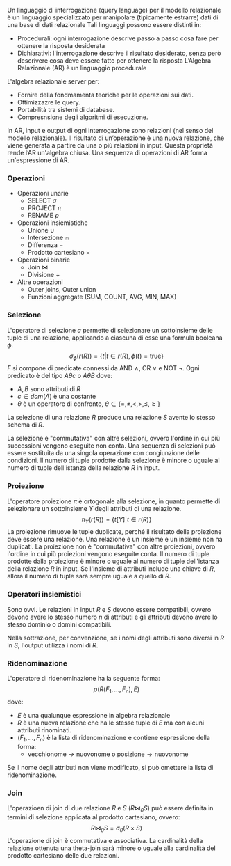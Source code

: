 Un linguaggio di interrogazione (query language) per il modello relazionale è un linguaggio specializzato per manipolare (tipicamente estrarre) dati di una base di dati relazionale
Tali linguaggi possono essere distinti in:
- Procedurali: ogni interrogazione descrive passo a passo cosa fare per ottenere la risposta desiderata 
- Dichiarativi: l'interrogazione descrive il risultato desiderato, senza però descrivere cosa deve essere fatto per ottenere la risposta
L’Algebra Relazionale (AR) è un linguaggio procedurale

L'algebra relazionale server per:
- Fornire della fondmamenta teoriche per le operazioni sui dati.
- Ottimizzazre le query.
- Portabilità tra sistemi di database.
- Compresnsione degli algoritmi di esecuzione.

In AR, input e output di ogni interrogazione sono relazioni (nel senso del modello relazionale). Il risultato di un’operazione è una nuova relazione, che viene generata a partire da una o più relazioni in input.
Questa proprietà rende l’AR un'algebra chiusa.
Una sequenza di operazioni di AR forma un'espressione di AR.

### Operazioni
- Operazioni unarie
	- SELECT $\sigma$
	- PROJECT $\pi$
	- RENAME $\rho$
- Operazioni insiemistiche
	- Unione $\cup$
	- Intersezione $\cap$
	- Differenza $-$
	- Prodotto cartesiano $\times$
- Operazioni binarie
	- Join $\Join$
	- Divisione $\div$
- Altre operazioni
	- Outer joins, Outer union
	- Funzioni aggregate (SUM, COUNT, AVG, MIN, MAX)

### Selezione
L'operatore di selezione $\sigma$ permette di selezionare un sottoinsieme delle tuple di una relazione, applicando a ciascuna di esse una formula booleana $\phi$.
$$
\sigma_{\phi}(r(R)) = \{ t | t \in r(R), \phi(t) = \text{true} \}
$$
$F$ si compone di predicate connessi da AND $\wedge$, OR $\lor$ e NOT $\neg$.
Ogni predicato è del tipo $A \theta c$ o $A\theta B$ dove:
- $A, B$ sono attributi di $R$
- $c \in dom(A)$ è una costante
- $\theta$ è un operatore di confronto, $\theta \in \{ =, \neq, <, >, \leq, \geq \}$

La selezione di una relazione $R$ produce una relazione $S$ avente lo stesso schema di $R$.

La selezione è "commutativa" con altre selezioni, ovvero l'ordine in cui più successioni vengono eseguite non conta.
Una sequenza di selezioni può essere sostituita da una singola operazione con congiunzione delle condizioni.
Il numero di tuple prodotte dalla selezione è minore o uguale al numero di tuple dell'istanza della relazione $R$ in input.

### Proiezione
L'operatore proiezione $\pi$ è ortogonale alla selezione, in quanto permette di selezionare un sottoinsieme $Y$ degli attributi di una relazione.
$$
\pi_{Y}(r(R)) = \{ t[Y] | t \in r(R) \}
$$
La proiezione rimuove le tuple duplicate, perché il risultato della proiezione deve essere una relazione. Una relazione è un insieme e un insieme non ha duplicati.
La proiezione non è "commutativa" con altre proiezioni, ovvero l'ordine in cui più proiezioni vengono eseguite conta.
Il numero di tuple prodotte dalla proiezione è minore o uguale al numero di tuple dell'istanza della relazione $R$ in input. Se l'insieme di attributi include una chiave di $R$, allora il numero di tuple sarà sempre uguale a quello di $R$.

### Operatori insiemistici
Sono ovvi. Le relazioni in input $R$ e $S$ devono essere compatibili, ovvero devono avere lo stesso numero $n$ di attributi e gli attributi devono avere lo stesso dominio o domini compatibili.

Nella sottrazione, per convenzione, se i nomi degli attributi sono diversi in $R$ in $S$, l'output utilizza i nomi di $R$.
### Ridenominazione
L'operatore di ridenominazione ha la seguente forma:
$$
\rho(R(F_{1}, \dots ,F_{n}), E)
$$
dove:
- $E$ è una qualunque espressione in algebra relazionale
- $R$ è una nuova relazione che ha le stesse tuple di $E$ ma con alcuni attributi rinominati.
- $(F_{1},\dots,F_{n})$ è la lista di ridenominazione e contiene espressione della forma:
	- $\text{vecchionome} \rightarrow\text{nuovonome}$ o $\text{posizione}\rightarrow\text{nuovonome}$

Se il nome degli attributi non viene modificato, si può omettere la lista di ridenominazione.

### Join
L'operazioen di join di due relazione $R$ e $S$ ($R \Join_{\theta} S$) può essere definita in termini di selezione applicata al prodotto cartesiano, ovvero:
$$
R \Join_{\theta} S = \sigma_{\theta}(R \times S)
$$
L'operazione di join è commutativa e associativa.
La cardinalità della relazione ottenuta una theta-join sarà minore o uguale alla cardinalità del prodotto cartesiano delle due relazioni.
